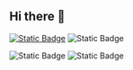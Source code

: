 ## Hi there 👋

[![Static Badge](https://img.shields.io/badge/LinkedIn-blue?style=for-the-badge&logo=LinkedIn&logoColor=white&labelColor=blue&color=gray)](https://www.linkedin.com/in/fernando-pastor/)
![Static Badge](https://img.shields.io/badge/Email-orange?style=for-the-badge&logo=Gmail&logoColor=white&labelColor=orange&color=gray)

![Static Badge](https://img.shields.io/badge/HTML5-orange?style=for-the-badge&logo=HTML5&logoColor=white&labelColor=orange&color=gray)
![Static Badge](https://img.shields.io/badge/CSS3-blue?style=for-the-badge&logo=CSS3&logoColor=white&labelColor=blue&color=gray)


<!--
**fpastor/fpastor** is a ✨ _special_ ✨ repository because its `README.md` (this file) appears on your GitHub profile.

Here are some ideas to get you started:

- 🔭 I’m currently working on ...
- 🌱 I’m currently learning ...
- 👯 I’m looking to collaborate on ...
- 🤔 I’m looking for help with ...
- 💬 Ask me about ...
- 📫 How to reach me: ...
- 😄 Pronouns: ...
- ⚡ Fun fact: ...
-->


